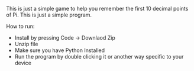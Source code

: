 This is just a simple game to help you remember the first 10 decimal points of Pi. This is just a simple program.

How to run:
- Install by pressing Code -> Downlaod Zip
- Unzip file
- Make sure you have Python Installed
- Run the program by double clicking it or another way specific to your device
